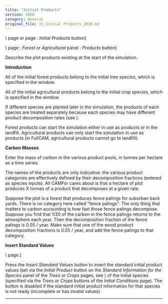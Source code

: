 ```yaml
---
title: "Initial Products"
version: 2020
category: General
original_file: 33_Initial Products_2020.md
---
```


\ page or  page : *Initial
Products* button\]

\ page : *Forest* or
*Agricultural* panel : *Products* button\]

Describe the plot products existing at the start of the simulation.

**Introduction**

All of the initial forest products belong to the initial tree species,
which is specified in the 
window.

All of the initial agricultural products belong to the initial crop
species, which is specified in the  window.

If different species are planted later in the simulation, the products
of each species are treated separately because each species may have
different product decomposition rates (see ).

Forest products can start the simulation either in use as products or in
the landfill. Agricultural products can only start the simulation in use
as products (in FullCAM, agricultural products cannot go to landfill).

**Carbon Masses**

Enter the mass of carbon in the various product pools, in tonnes per
hectare as a time series.

The names of the products are only indicative: the various product
categories are effectively defined by their decomposition fractions
(entered as species inputs). All CAMFor cares about is that a hectare of
plot produces X tonnes of a product that decomposes at a given rate.

Suppose the plot is a forest that produces fence palings for suburban
back yards. There is no category here called "fence palings". The only
thing that matters to carbon accounting is how fast those fence palings
decompose. Suppose you find that 1/20 of the carbon in the fence palings
returns to the atmosphere each year. Then the decomposition fraction of
the fence palings is 0.05 / year. Make sure that one of the wood product
decomposition fractions is 0.05 / year, and add the fence palings to
that category.

**Insert Standard Values**

\ page.\]

Press the *Insert Standard Values* button to insert the standard initial
product values (set via the *Initial Product* button on the *Standard
Information for the Species* panel of the *Trees* or *Crops* pages, see
) of the
initial species (specified via the *Trees* or *Crops* buttons of the
*Initial Conditions* page). The button is disabled if the standard
initial product information for that species is not ready (incomplete or
has invalid values).

------------------------------------------------------------------------
